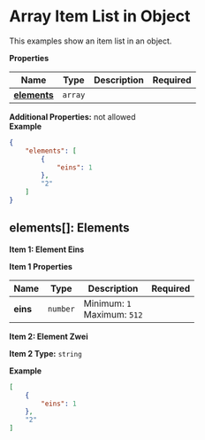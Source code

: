 # Array Item List in Object

This examples show an item list in an object.


**Properties**

|Name|Type|Description|Required|
|----|----|-----------|--------|
|[**elements**](#elements)|`array`|||

**Additional Properties:** not allowed<br/>
**Example**

```json
{
    "elements": [
        {
            "eins": 1
        },
        "2"
    ]
}
```

<a name="elements"></a>
## elements\[\]: Elements


**Item 1: Element Eins**

**Item 1 Properties**

|Name|Type|Description|Required|
|----|----|-----------|--------|
|**eins**|`number`|Minimum: `1`<br/>Maximum: `512`<br/>||



**Item 2: Element Zwei**

**Item 2 Type:** `string`<br/>

**Example**

```json
[
    {
        "eins": 1
    },
    "2"
]
```


